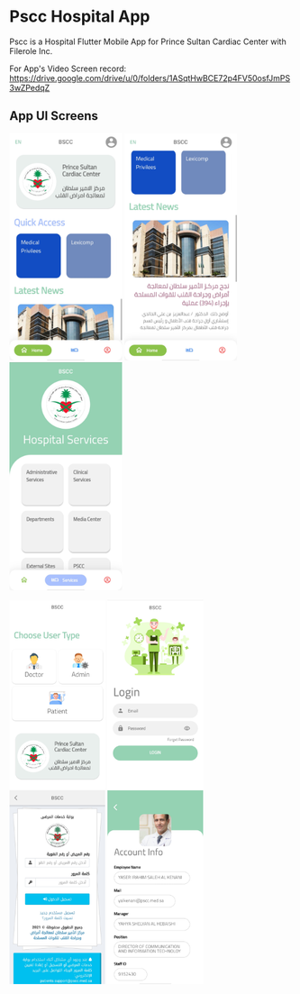 # Pscc Hospital App
Pscc is a Hospital Flutter Mobile App for Prince Sultan Cardiac Center with Filerole Inc. 

For App's Video Screen record:
https://drive.google.com/drive/u/0/folders/1ASqtHwBCE72p4FV50osfJmPS3wZPedqZ

## App UI Screens

<p float="left">
  <img src="https://github.com/omarreess/Pscc_Hospital_App/blob/master/Pscc%20Screens/IMG_20210225_095559.jpg" width="200" />
  <img src="https://github.com/omarreess/Pscc_Hospital_App/blob/master/Pscc%20Screens/IMG_20210225_095615.jpg" width="200" /> 
  <img src="https://github.com/omarreess/Pscc_Hospital_App/blob/master/Pscc%20Screens/IMG_20210225_095624.jpg" width="200" />
  
</p>
<p float="left">

  <img src="https://github.com/omarreess/Pscc_Hospital_App/blob/master/Pscc%20Screens/IMG_20210225_095706.jpg" width="170" />
  <img src="https://github.com/omarreess/Pscc_Hospital_App/blob/master/Pscc%20Screens/IMG_20210225_095741.jpg" width="170" />
   <img src="https://github.com/omarreess/Pscc_Hospital_App/blob/master/Pscc%20Screens/IMG_20210225_095725.jpg" width="170" />
  <img src="https://github.com/omarreess/Pscc_Hospital_App/blob/master/Pscc%20Screens/IMG_20210225_095753.jpg" width="170" />
  
</p>
